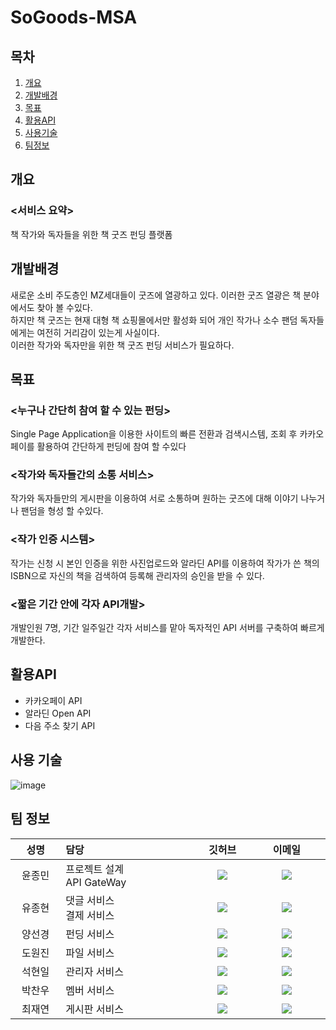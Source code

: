 # SoGoods-MSA

## 목차
1. [개요](#chapter1)
2. [개발배경](#chapter2)
3. [목표](#chapter3)
4. [활용API](#chapter4)
5. [사용기술](#chapter5)
6. [팀정보](#chapter6)

## 개요<a id="chapter1"></a>
### <서비스 요약>
책 작가와 독자들을 위한 책 굿즈 펀딩 플랫폼
## 개발배경<a id="chapter2"></a>
새로운 소비 주도층인 MZ세대들이 굿즈에 열광하고 있다. 이러한 굿즈 열광은 책 분야에서도 찾아 볼 수있다.<br>
하지만 책 굿즈는 현재 대형 책 쇼핑몰에서만 활성화 되어 개인 작가나 소수 팬덤 독자들에게는 여전히 거리감이 있는게 사실이다.<br>
이러한 작가와 독자만을 위한 책 굿즈 펀딩 서비스가 필요하다.
## 목표<a id="chapter3"></a>
### <누구나 간단히 참여 할 수 있는 펀딩>
Single Page Application을 이용한 사이트의 빠른 전환과 검색시스템, 조회 후 카카오페이를 활용하여 간단하게 펀딩에 참여 할 수있다
### <작가와 독자들간의 소통 서비스>
작가와 독자들만의 게시판을 이용하여 서로 소통하며 원하는 굿즈에 대해 이야기 나누거나 팬덤을 형성 할 수있다.
### <작가 인증 시스템>
작가는 신청 시 본인 인증을 위한 사진업로드와 알라딘 API를 이용하여 작가가 쓴 책의 ISBN으로 자신의 책을 검색하여 등록해 관리자의 승인을 받을 수 있다.
### <짧은 기간 안에 각자 API개발>
개발인원 7명, 기간 일주일간 각자 서비스를 맡아 독자적인 API 서버를 구축하여 빠르게 개발한다.
## 활용API<a id="chapter4"></a>
- 카카오페이 API
- 알라딘 Open API
- 다음 주소 찾기 API

## 사용 기술<br>
![image](https://user-images.githubusercontent.com/77711322/128447708-5172f35e-fac3-426d-9244-a8c473ec1ec5.png)
## 팀 정보<br>
<table width="788">
<thead>
<tr>
<th width="100" align="center">성명</th>
<th width="150" align="left">담당</th>
<th width="100" align="center">깃허브</th>
<th width="175" align="center">이메일</th>
</tr> 
</thead>
<tbody>

<tr>
<td width="100" align="center">윤종민</td>
<td width="300">프로젝트 설계<br>API GateWay</td>
<td width="100" align="center">
	<a href="https://github.com/jongmin4943">
		<img src="http://img.shields.io/badge/jongmin4943-655ced?style=social&logo=github"/>
	</a>
</td>
<td width="175" align="center">
	<a href="mailto:jongmin4943@gmail.com"><img src="https://img.shields.io/static/v1?label=&message=jongmin4943@gmail.com&color=green&style=flat-square&logo=gmail"></a>
	</td>
</tr>

<tr>
<td width="100" align="center">유종현</td>
<td width="300">댓글 서비스<br>결제 서비스</td>
<td width="100" align="center">
	<a href="https://github.com/jyoo0323">
		<img src="http://img.shields.io/badge/jyoo0323-655ced?style=social&logo=github"/>
	</a>
</td>
<td width="175" align="center">
	<a href="mailto:jonghyun.yoo0323@gmail.com"><img src="https://img.shields.io/static/v1?label=&message=jonghyun.yoo0323@gmail.com&color=green&style=flat-square&logo=gmail"></a>
	</td>
</tr>

<tr>
<td width="100" align="center">양선경</td>
<td width="300">펀딩 서비스</td>
<td width="100" align="center">
	<a href="https://github.com/ohMySunset">
		<img src="http://img.shields.io/badge/ohMySunset-655ced?style=social&logo=github"/>
	</a>
</td>
<td width="175" align="center">
	<a href="mailto:int4byte@gmail.com"><img src="https://img.shields.io/static/v1?label=&message=int4byte@gmail.com&color=green&style=flat-square&logo=gmail"></a>
	</td>
</tr>

<tr>
<td width="100" align="center">도원진</td>
<td width="300">파일 서비스</td>
<td width="100" align="center">
	<a href="https://github.com/developer-wonjin">
		<img src="http://img.shields.io/badge/developer-wonjin-655ced?style=social&logo=github"/>
	</a>
</td>
<td width="175" align="center">
	<a href="mailto:wonjin1776@naver.com"><img src="https://img.shields.io/static/v1?label=&message=wonjin1776@naver.com&color=green&style=flat-square&logo=naver"></a>
	</td>
</tr>

<tr>
<td width="100" align="center">석현일</td>
<td width="300">관리자 서비스</td>
<td width="100" align="center">
	<a href="https://github.com/johney-suk">
		<img src="http://img.shields.io/badge/johney-suk-655ced?style=social&logo=github"/>
	</a>
</td>
<td width="175" align="center">
	<a href="mailto:sukhyunil19@gmail.com"><img src="https://img.shields.io/static/v1?label=&message=sukhyunil19@gmail.com&color=green&style=flat-square&logo=gmail"></a>
	</td>
</tr>

<tr>
<td width="100" align="center">박찬우</td>
<td width="300">멤버 서비스</td>
<td width="100" align="center">
	<a href="https://github.com/diqksk">
		<img src="http://img.shields.io/badge/diqksk-655ced?style=social&logo=github"/>
	</a>
</td>
<td width="175" align="center">
	<a href="mailto:diqksk1@gmail.com"><img src="https://img.shields.io/static/v1?label=&message=diqksk1@gmail.com&color=green&style=flat-square&logo=gmail"></a>
	</td>
</tr>

<tr>
<td width="100" align="center">최재연</td>
<td width="300">게시판 서비스</td>
<td width="100" align="center">
	<a href="https://github.com/ChoiJaeYeon">
		<img src="http://img.shields.io/badge/ChoiJaeYeon-655ced?style=social&logo=github"/>
	</a>
</td>
<td width="175" align="center">
	<a href="mailto:jaey1229@gmail.com"><img src="https://img.shields.io/static/v1?label=&message=jaey1229@gmail.com&color=green&style=flat-square&logo=gmail"></a>
	</td>
</tr>

</tbody>
</table>
